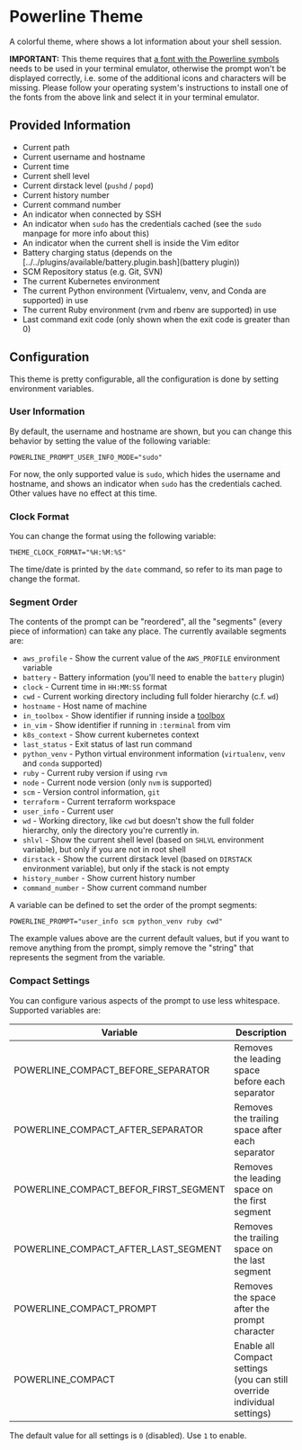 # Powerline Theme

A colorful theme, where shows a lot information about your shell session.

**IMPORTANT:** This theme requires that [a font with the Powerline symbols](https://github.com/powerline/fonts) needs to be used in your terminal emulator, otherwise the prompt won't be displayed correctly, i.e. some of the additional icons and characters will be missing. Please follow your operating system's instructions to install one of the fonts from the above link and select it in your terminal emulator.

## Provided Information

* Current path
* Current username and hostname
* Current time
* Current shell level
* Current dirstack level (`pushd` / `popd`)
* Current history number
* Current command number
* An indicator when connected by SSH
* An indicator when `sudo` has the credentials cached (see the `sudo` manpage for more info about this)
* An indicator when the current shell is inside the Vim editor
* Battery charging status (depends on the [../../plugins/available/battery.plugin.bash](battery plugin))
* SCM Repository status (e.g. Git, SVN)
* The current Kubernetes environment
* The current Python environment (Virtualenv, venv, and Conda are supported) in use
* The current Ruby environment (rvm and rbenv are supported) in use
* Last command exit code (only shown when the exit code is greater than 0)

## Configuration

This theme is pretty configurable, all the configuration is done by setting environment variables.

### User Information

By default, the username and hostname are shown, but you can change this behavior by setting the value of the following variable:

    POWERLINE_PROMPT_USER_INFO_MODE="sudo"

For now, the only supported value is `sudo`, which hides the username and hostname, and shows an indicator when `sudo` has the credentials cached. Other values have no effect at this time.

### Clock Format

You can change the format using the following variable:

    THEME_CLOCK_FORMAT="%H:%M:%S"

The time/date is printed by the `date` command, so refer to its man page to change the format.

### Segment Order

The contents of the prompt can be "reordered", all the "segments" (every piece of information) can take any place. The currently available segments are:

* `aws_profile` - Show the current value of the `AWS_PROFILE` environment variable
* `battery` - Battery information (you'll need to enable the `battery` plugin)
* `clock` - Current time in `HH:MM:SS` format
* `cwd` - Current working directory including full folder hierarchy (c.f. `wd`)
* `hostname` - Host name of machine
* `in_toolbox` - Show identifier if running inside a [toolbox](https://github.com/containers/toolbox)
* `in_vim` - Show identifier if running in `:terminal` from vim
* `k8s_context` - Show current kubernetes context
* `last_status` - Exit status of last run command
* `python_venv` - Python virtual environment information (`virtualenv`, `venv`
  and `conda` supported)
* `ruby` - Current ruby version if using `rvm`
* `node` - Current node version (only `nvm` is supported)
* `scm` - Version control information, `git`
* `terraform` - Current terraform workspace
* `user_info` - Current user
* `wd` - Working directory, like `cwd` but doesn't show the full folder
  hierarchy, only the directory you're currently in.
* `shlvl` - Show the current shell level (based on `SHLVL` environment variable), but only if you are not in root shell
* `dirstack` - Show the current dirstack level (based on `DIRSTACK` environment variable), but only if the stack is not empty
* `history_number` - Show current history number
* `command_number` - Show current command number

A variable can be defined to set the order of the prompt segments:

    POWERLINE_PROMPT="user_info scm python_venv ruby cwd"

The example values above are the current default values, but if you want to remove anything from the prompt, simply remove the "string" that represents the segment from the variable.

### Compact Settings

You can configure various aspects of the prompt to use less whitespace. Supported variables are:

| Variable                             | Description
|--------------------------------------|------------
|POWERLINE_COMPACT_BEFORE_SEPARATOR    | Removes the leading space before each separator
|POWERLINE_COMPACT_AFTER_SEPARATOR     | Removes the trailing space after each separator
|POWERLINE_COMPACT_BEFOR_FIRST_SEGMENT | Removes the leading space on the first segment
|POWERLINE_COMPACT_AFTER_LAST_SEGMENT  | Removes the trailing space on the last segment
|POWERLINE_COMPACT_PROMPT              | Removes the space after the prompt character
|POWERLINE_COMPACT                     | Enable all Compact settings (you can still override individual settings)

The default value for all settings is `0` (disabled). Use `1` to enable.
